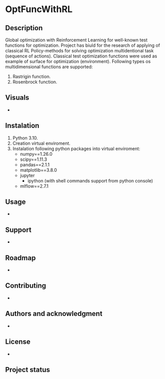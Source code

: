 # OptFuncWithRL

## Description
Global optimization with Reinforcement Learning for well-known test functions for optimization.
Project has biuld for the research of applying of classical RL Policy-methods for solving optimization multidentional task (sequence of actions). Classical test optimization functions were used as example of surface for optimization (environment).
Following types os multidimensional functions are supported:
1. Rastrigin  function.
2. Rosenbrock function.

## Visuals
-

## Instalation
1. Python 3.10.
2. Creation virtual enviroment.
3. Instalation following python packages into virtual enviroment:
   - numpy==1.26.0
   - scipy==1.11.3
   - pandas==2.1.1
   - matplotlib==3.8.0
   - jupyter
     - ipython (with shell commands support from python console)
   - mlflow==2.7.1

## Usage
-

## Support
-

## Roadmap
-

## Contributing
-

## Authors and acknowledgment
-

## License
-

## Project status
